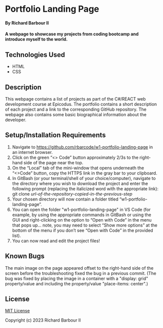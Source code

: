 # Portfolio Landing Page

#### By Richard Barbour II

#### A webpage to showcase my projects from coding bootcamp and introduce myself to the world.

## Technologies Used

* HTML
* CSS


## Description

This webpage contains a list of projects as part of the C#/REACT web development course at Epicodus. The portfolio contains a short description of each project and a link to the corresponding GitHub repository. The webpage also contains some basic biographical information about the developer.

## Setup/Installation Requirements

1. Navigate to https://github.com/rbarcode/w1-portfolio-landing-page in an internet browser.
2. Click on the green “<> Code” button approximately 2/3s to the right-hand side of the page near the top.
3. On the “Local” tab of the mini-window that opens underneath the “<>Code” button, copy the HTTPS link in the gray bar to your clipboard.
4. In GitBash (or your terminal/shell of your choice/computer), navigate to the directory where you wish to download the project and enter the following prompt (replacing the italicized word with the appropriate link): git clone *url-of-the-repository-copied-in-the-previous-step*
5. Your chosen directory will now contain a folder titled “w1-portfolio-landing-page”.
6. You can open the folder "w1-portfolio-landing-page" in VS Code (for example, by using the appropriate commands in GitBash or using the GUI and right-clicking on the option to “Open with Code” in the menu that pops up… note, you may need to select “Show more options” at the bottom of the menu if you don’t see “Open with Code” in the provided list).
7. You can now read and edit the project files!

## Known Bugs

The main image on the page appeared offset to the right-hand side of the screen before the troubleshooting fixed the bug in a previous commit. (The bug was fixed by placing the image in a container with a "display: grid" property/value and including the property/value "place-items: center".)

## License

[MIT License](https://choosealicense.com/licenses/mit/)

Copyright (c) 2023 Richard Barbour II
